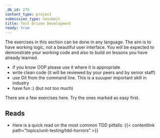 ```yaml
---
_db_id: 275
content_type: project
submission_type: nosubmit
title: Test Driven Development
ready: true
---
```



The exercises in this section can be done in any language. The aim is to have working logic, not a beautiful user interface. You will be expected to demonstrate your working code and also to build on lessons you have already learned.

- if you know OOP please use it where it is appropriate
- write clean code (it will be reviewed by your peers and by senior staff)
- use Git from the command line. This is a suuuper important skill in industry
- have fun :) (but not too much)

There are a few exercises here. Try the ones marked as easy first.

## Reads

- Here is a quick read on the most common TDD pitfalls: {{< contentlink path="topics/unit-testing/tdd-horrors" >}}